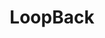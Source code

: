 ---
codehost: https://github.com/https://github.com/strongloop/loopback
logohandle: loopbackio
sort: loopback
title: LoopBack
website: https://loopback.io/
---